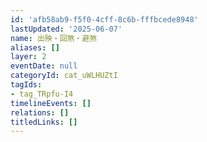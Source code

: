 ```yaml
---
id: 'afb58ab9-f5f0-4cff-8c6b-fffbcede8948'
lastUpdated: '2025-06-07'
name: 出殃・回煞・避煞
aliases: []
layer: 2
eventDate: null
categoryId: cat_uWLHUZtI
tagIds:
- tag_TRpfu-I4
timelineEvents: []
relations: []
titledLinks: []
---
```


